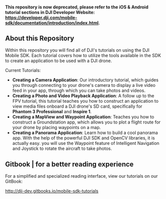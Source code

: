 #### This repository is now deprecated, please refer to the iOS & Android tutorial sections in DJI Developer Website: <https://developer.dji.com/mobile-sdk/documentation/introduction/index.html>.

## About this Repository

Within this repository you will find all of DJI's tutorials on using the DJI Mobile SDK. Each tutorial covers how to utilize the tools available in the SDK to create an application to be used with a DJI drone. 
 
Current Tutorials:

- **Creating a Camera Application**: Our introductory tutorial, which guides you through connecting to your drone's camera to display a live video feed in your app, through which you can take photos and videos.
- **Creating a Photo and Video Playback Application**: A follow up to the FPV tutorial, this tutorial teaches you how to construct an application to view media files onboard a DJI drone's SD card, specifically for **Phantom 3 Professional** and **Inspire 1**.
- **Creating a MapView and Waypoint Application**: Teaches you how to construct a Groundstation app, which allows you to plot a flight route for your drone by placing waypoints on a map.
- **Creating a Panorama Application**:
Learn how to build a cool panorama app. With the help of the powerful DJI SDK and OpenCV libraries, it is actually easy. you will use the Waypoint feature of Intelligent Navigation and Joystick to rotate the aircraft to take photos.

## Gitbook | for a better reading experience

For a simplified and specialized reading interface, view our tutorials on our GitBook:

<http://dji-dev.gitbooks.io/mobile-sdk-tutorials>
